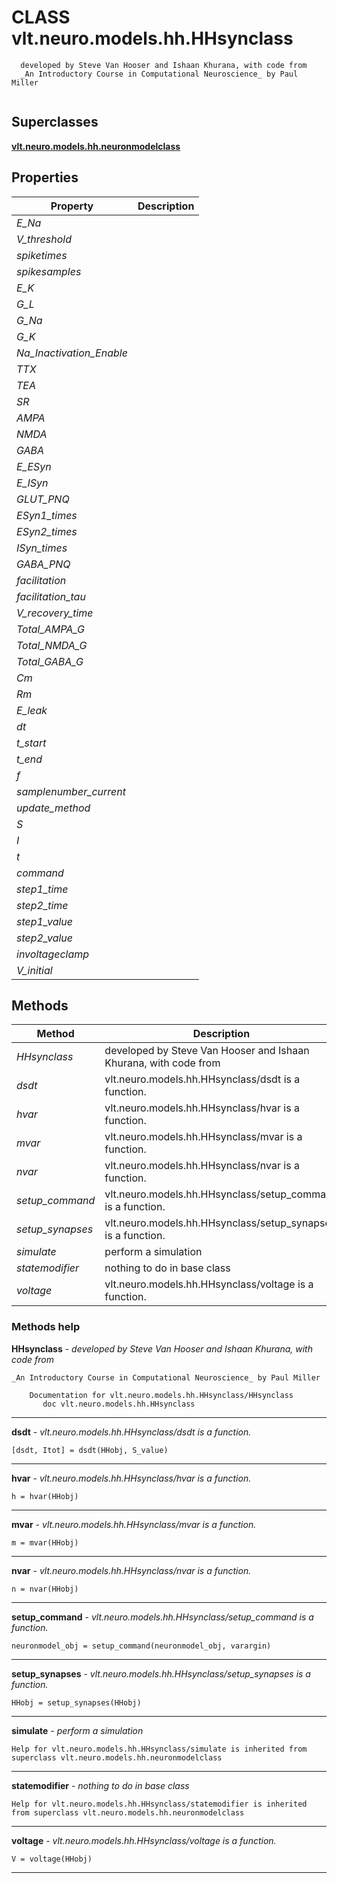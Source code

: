 # CLASS vlt.neuro.models.hh.HHsynclass

```
  developed by Steve Van Hooser and Ishaan Khurana, with code from 
  _An Introductory Course in Computational Neuroscience_ by Paul Miller


```
## Superclasses
**[vlt.neuro.models.hh.neuronmodelclass](neuronmodelclass.m.md)**

## Properties

| Property | Description |
| --- | --- |
| *E_Na* |  |
| *V_threshold* |  |
| *spiketimes* |  |
| *spikesamples* |  |
| *E_K* |  |
| *G_L* |  |
| *G_Na* |  |
| *G_K* |  |
| *Na_Inactivation_Enable* |  |
| *TTX* |  |
| *TEA* |  |
| *SR* |  |
| *AMPA* |  |
| *NMDA* |  |
| *GABA* |  |
| *E_ESyn* |  |
| *E_ISyn* |  |
| *GLUT_PNQ* |  |
| *ESyn1_times* |  |
| *ESyn2_times* |  |
| *ISyn_times* |  |
| *GABA_PNQ* |  |
| *facilitation* |  |
| *facilitation_tau* |  |
| *V_recovery_time* |  |
| *Total_AMPA_G* |  |
| *Total_NMDA_G* |  |
| *Total_GABA_G* |  |
| *Cm* |  |
| *Rm* |  |
| *E_leak* |  |
| *dt* |  |
| *t_start* |  |
| *t_end* |  |
| *f* |  |
| *samplenumber_current* |  |
| *update_method* |  |
| *S* |  |
| *I* |  |
| *t* |  |
| *command* |  |
| *step1_time* |  |
| *step2_time* |  |
| *step1_value* |  |
| *step2_value* |  |
| *involtageclamp* |  |
| *V_initial* |  |


## Methods 

| Method | Description |
| --- | --- |
| *HHsynclass* | developed by Steve Van Hooser and Ishaan Khurana, with code from |
| *dsdt* | vlt.neuro.models.hh.HHsynclass/dsdt is a function. |
| *hvar* | vlt.neuro.models.hh.HHsynclass/hvar is a function. |
| *mvar* | vlt.neuro.models.hh.HHsynclass/mvar is a function. |
| *nvar* | vlt.neuro.models.hh.HHsynclass/nvar is a function. |
| *setup_command* | vlt.neuro.models.hh.HHsynclass/setup_command is a function. |
| *setup_synapses* | vlt.neuro.models.hh.HHsynclass/setup_synapses is a function. |
| *simulate* | perform a simulation |
| *statemodifier* | nothing to do in base class |
| *voltage* | vlt.neuro.models.hh.HHsynclass/voltage is a function. |


### Methods help 

**HHsynclass** - *developed by Steve Van Hooser and Ishaan Khurana, with code from*

```
_An Introductory Course in Computational Neuroscience_ by Paul Miller

    Documentation for vlt.neuro.models.hh.HHsynclass/HHsynclass
       doc vlt.neuro.models.hh.HHsynclass
```

---

**dsdt** - *vlt.neuro.models.hh.HHsynclass/dsdt is a function.*

```
[dsdt, Itot] = dsdt(HHobj, S_value)
```

---

**hvar** - *vlt.neuro.models.hh.HHsynclass/hvar is a function.*

```
h = hvar(HHobj)
```

---

**mvar** - *vlt.neuro.models.hh.HHsynclass/mvar is a function.*

```
m = mvar(HHobj)
```

---

**nvar** - *vlt.neuro.models.hh.HHsynclass/nvar is a function.*

```
n = nvar(HHobj)
```

---

**setup_command** - *vlt.neuro.models.hh.HHsynclass/setup_command is a function.*

```
neuronmodel_obj = setup_command(neuronmodel_obj, varargin)
```

---

**setup_synapses** - *vlt.neuro.models.hh.HHsynclass/setup_synapses is a function.*

```
HHobj = setup_synapses(HHobj)
```

---

**simulate** - *perform a simulation*

```
Help for vlt.neuro.models.hh.HHsynclass/simulate is inherited from superclass vlt.neuro.models.hh.neuronmodelclass
```

---

**statemodifier** - *nothing to do in base class*

```
Help for vlt.neuro.models.hh.HHsynclass/statemodifier is inherited from superclass vlt.neuro.models.hh.neuronmodelclass
```

---

**voltage** - *vlt.neuro.models.hh.HHsynclass/voltage is a function.*

```
V = voltage(HHobj)
```

---

